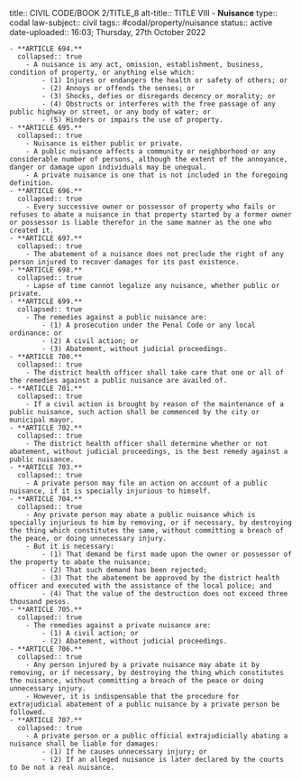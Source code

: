 title:: CIVIL CODE/BOOK 2/TITLE_8
alt-title:: TITLE VIII - **Nuisance**
type:: codal
law-subject:: civil
tags:: #codal/property/nuisance
status:: active
date-uploaded:: 16:03; Thursday, 27th October 2022

	- **ARTICLE 694.**
	  collapsed:: true
		- A nuisance is any act, omission, establishment, business, condition of property, or anything else which:
			- (1) Injures or endangers the health or safety of others; or
			- (2) Annoys or offends the senses; or
			- (3) Shocks, defies or disregards decency or morality; or
			- (4) Obstructs or interferes with the free passage of any public highway or street, or any body of water; or
			- (5) Hinders or impairs the use of property.
	- **ARTICLE 695.**
	  collapsed:: true
		- Nuisance is either public or private.
		- A public nuisance affects a community or neighborhood or any considerable number of persons, although the extent of the annoyance, danger or damage upon individuals may be unequal.
		- A private nuisance is one that is not included in the foregoing definition.
	- **ARTICLE 696.**
	  collapsed:: true
		- Every successive owner or possessor of property who fails or refuses to abate a nuisance in that property started by a former owner or possessor is liable therefor in the same manner as the one who created it.
	- **ARTICLE 697.**
	  collapsed:: true
		- The abatement of a nuisance does not preclude the right of any person injured to recover damages for its past existence.
	- **ARTICLE 698.**
	  collapsed:: true
		- Lapse of time cannot legalize any nuisance, whether public or private.
	- **ARTICLE 699.**
	  collapsed:: true
		- The remedies against a public nuisance are:
			- (1) A prosecution under the Penal Code or any local ordinance: or
			- (2) A civil action; or
			- (3) Abatement, without judicial proceedings.
	- **ARTICLE 700.**
	  collapsed:: true
		- The district health officer shall take care that one or all of the remedies against a public nuisance are availed of.
	- **ARTICLE 701.**
	  collapsed:: true
		- If a civil action is brought by reason of the maintenance of a public nuisance, such action shall be commenced by the city or municipal mayor.
	- **ARTICLE 702.**
	  collapsed:: true
		- The district health officer shall determine whether or not abatement, without judicial proceedings, is the best remedy against a public nuisance.
	- **ARTICLE 703.**
	  collapsed:: true
		- A private person may file an action on account of a public nuisance, if it is specially injurious to himself.
	- **ARTICLE 704.**
	  collapsed:: true
		- Any private person may abate a public nuisance which is specially injurious to him by removing, or if necessary, by destroying the thing which constitutes the same, without committing a breach of the peace, or doing unnecessary injury.
		- But it is necessary:
			- (1) That demand be first made upon the owner or possessor of the property to abate the nuisance;
			- (2) That such demand has been rejected;
			- (3) That the abatement be approved by the district health officer and executed with the assistance of the local police; and
			- (4) That the value of the destruction does not exceed three thousand pesos.
	- **ARTICLE 705.**
	  collapsed:: true
		- The remedies against a private nuisance are:
			- (1) A civil action; or
			- (2) Abatement, without judicial proceedings.
	- **ARTICLE 706.**
	  collapsed:: true
		- Any person injured by a private nuisance may abate it by removing, or if necessary, by destroying the thing which constitutes the nuisance, without committing a breach of the peace or doing unnecessary injury.
		- However, it is indispensable that the procedure for extrajudicial abatement of a public nuisance by a private person be followed.
	- **ARTICLE 707.**
	  collapsed:: true
		- A private person or a public official extrajudicially abating a nuisance shall be liable for damages:
			- (1) If he causes unnecessary injury; or
			- (2) If an alleged nuisance is later declared by the courts to be not a real nuisance.